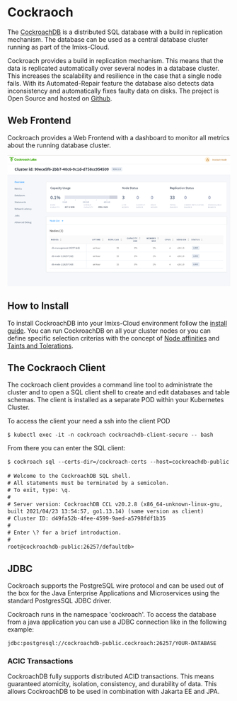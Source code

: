 # Cockraoch

The [CockroachDB](https://www.cockroachlabs.com/) is a distributed SQL database with a build in replication mechanism. 
The database can be used as a central database cluster running as part of the Imixs-Cloud. 

Cockroach provides  a build in replication mechanism. This means that the data is replicated automatically over several nodes in a database cluster. This increases the scalability and resilience in the case that a single node fails. With its Automated-Repair feature the database also detects data inconsistency and automatically fixes faulty data on disks. The project is Open Source and hosted on [Github](https://github.com/cockroachdb/cockroach).


## Web Frontend

Cockroach provides a Web Frontend with a dashboard to monitor all metrics about the running database cluster. 

<img src="images/cockroach-screen-01-768x451.png" />



## How to Install

To install CockroachDB into your Imixs-Cloud environment follow the [install guide](../management/cockroachdb/README.md).
You can run  CockroachDB on all your cluster nodes or you can define specific selection criterias with the concept of [Node affinities](https://kubernetes.io/docs/concepts/scheduling-eviction/assign-pod-node/#node-affinity) and [Taints and Tolerations](https://kubernetes.io/docs/concepts/scheduling-eviction/taint-and-toleration/).

## The Cockraoch Client

The cockroach client provides a command line tool to administrate the cluster and to open a SQL client shell to create and edit databases and table schemas. The client is installed as a separate POD within your Kubernetes Cluster. 

To access the client your need a ssh into the client POD

	$ kubectl exec -it -n cockroach cockroachdb-client-secure -- bash

From there you can enter the SQL client:

	$ cockroach sql --certs-dir=/cockroach-certs --host=cockroachdb-public
	
	# Welcome to the CockroachDB SQL shell.
	# All statements must be terminated by a semicolon.
	# To exit, type: \q.
	#
	# Server version: CockroachDB CCL v20.2.8 (x86_64-unknown-linux-gnu, built 2021/04/23 13:54:57, go1.13.14) (same version as client)
	# Cluster ID: d49fa52b-4fee-4599-9aed-a5798fdf1b35
	#
	# Enter \? for a brief introduction.
	#
	root@cockroachdb-public:26257/defaultdb>
	

## JDBC

Cockroach supports the PostgreSQL wire protocol and can be used out of the box for the Java Enterprise Applications and Microservices using the standard PostgresSQL JDBC driver.

Cockroach runs in the namespace 'cockroach'. To access the database from a java application you can use a JDBC connection like in the following example:

	jdbc:postgresql://cockroachdb-public.cockroach:26257/YOUR-DATABASE


### ACIC Transactions

CockroachDB fully supports distributed ACID transactions. This means guaranteed atomicity, isolation, consistency, and durability of data. This allows CockroachDB to be used in combination with Jakarta EE and JPA. 


	
	